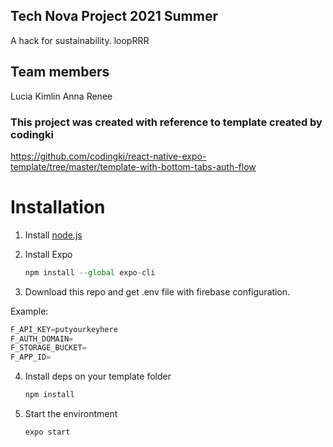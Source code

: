 ## Tech Nova Project 2021 Summer

A hack for sustainability. loopRRR

## Team members
Lucia
Kimlin
Anna
Renee

### This project was created with reference to template created by codingki
https://github.com/codingki/react-native-expo-template/tree/master/template-with-bottom-tabs-auth-flow

# Installation

1. Install [node.js](https://nodejs.org/en/)
2. Install Expo

   ```jsx
   npm install --global expo-cli
   ```

3. Download this repo and get .env file with firebase configuration. 

  Example: 

  ```jsx
  F_API_KEY=putyourkeyhere
  F_AUTH_DOMAIN=
  F_STORAGE_BUCKET=
  F_APP_ID=
  ```

4. Install deps on your template folder

   ```jsx
   npm install
   ```

5. Start the environtment

   ```jsx
   expo start
   ```

